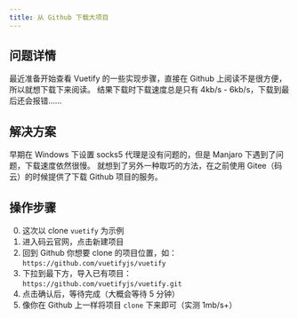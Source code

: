 ```yaml
---
title: 从 Github 下载大项目
---
```


## 问题详情

最近准备开始查看 Vuetify 的一些实现步骤，直接在 Github 上阅读不是很方便，所以就想下载下来阅读。
结果下载时下载速度总是只有 4kb/s - 6kb/s，下载到最后还会报错……

## 解决方案

早期在 Windows 下设置 socks5 代理是没有问题的，但是 Manjaro 下遇到了问题，下载速度依然很慢。
就想到了另外一种取巧的方法，在之前使用 Gitee（码云）的时候提供了下载 Github 项目的服务。

## 操作步骤

0. 这次以 clone `vuetify` 为示例
1. 进入码云官网，点击新建项目
2. 回到 Github 你想要 clone 的项目位置，如：`https://github.com/vuetifyjs/vuetify`
3. 下拉到最下方，导入已有项目：`https://github.com/vuetifyjs/vuetify.git`
4. 点击确认后，等待完成（大概会等待 5 分钟）
5. 像你在 Github 上一样将项目 `clone` 下来即可（实测 1mb/s+）